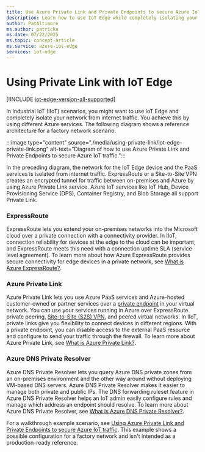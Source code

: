 ```yaml
---
title: Use Azure Private Link and Private Endpoints to secure Azure IoT traffic - Azure IoT Edge
description: Learn how to use IoT Edge while completely isolating your network from the internet traffic using various Azure services such as Azure ExpressRoute, Private Link, and DNS Private Resolver
author: PatAltimore
ms.author: patricka
ms.date: 07/22/2025
ms.topic: concept-article
ms.service: azure-iot-edge
services: iot-edge
---
```


# Using Private Link with IoT Edge

[!INCLUDE [iot-edge-version-all-supported](includes/iot-edge-version-all-supported.md)]

In Industrial IoT (IIoT) scenarios, you might want to use IoT Edge and completely isolate your network from internet traffic. You achieve this by using different Azure services. The following diagram shows a reference architecture for a factory network scenario.

:::image type="content" source="./media/using-private-link/iot-edge-private-link.png" alt-text="Diagram of how to use Azure Private Link and Private Endpoints to secure Azure IoT traffic.":::

In the preceding diagram, the network for the IoT Edge device and the PaaS services is isolated from internet traffic. ExpressRoute or a Site-to-Site VPN creates an encrypted tunnel for traffic between on-premises and Azure by using Azure Private Link service. Azure IoT services like IoT Hub, Device Provisioning Service (DPS), Container Registry, and Blob Storage all support Private Link.

### ExpressRoute

ExpressRoute lets you extend your on-premises networks into the Microsoft cloud over a private connection with a connectivity provider. In IIoT, connection reliability for devices at the edge to the cloud can be important, and ExpressRoute meets this need with a connection uptime SLA (service level agreement). To learn more about how Azure ExpressRoute provides secure connectivity for edge devices in a private network, see [What is Azure ExpressRoute?](../expressroute/expressroute-introduction.md).

### Azure Private Link

Azure Private Link lets you use Azure PaaS services and Azure-hosted customer-owned or partner services over a [private endpoint](../private-link/private-endpoint-overview.md) in your virtual network. You can use your services running in Azure over ExpressRoute private peering, [Site-to-Site (S2S) VPN](../vpn-gateway/tutorial-site-to-site-portal.md), and peered virtual networks. In IIoT, private links give you flexibility to connect devices in different regions. With a private endpoint, you can disable access to the external PaaS resource and configure to send your traffic through the firewall. To learn more about Azure Private Link, see [What is Azure Private Link?](../private-link/private-link-overview.md).

### Azure DNS Private Resolver

Azure DNS Private Resolver lets you query Azure DNS private zones from an on-premises environment and the other way around without deploying VM-based DNS servers. Azure DNS Private Resolver makes it easier to manage both private and public IPs. The DNS forwarding ruleset feature in Azure DNS Private Resolver helps an IoT admin easily configure rules and manage which address an endpoint should resolve. To learn more about Azure DNS Private Resolver, see [What is Azure DNS Private Resolver?](../dns/dns-private-resolver-overview.md).

For a walkthrough example scenario, see [Using Azure Private Link and Private Endpoints to secure Azure IoT traffic](https://kevinsaye.wordpress.com/2020/09/30/using-azure-private-link-and-private-endpoints-to-secure-azure-iot-traffic/). This example shows a possible configuration for a factory network and isn't intended as a production-ready reference.
